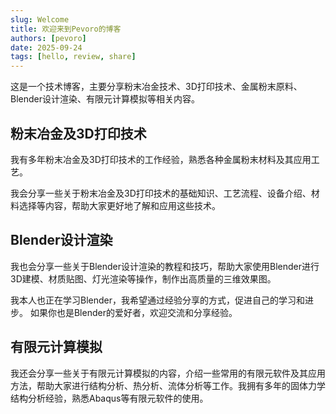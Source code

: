 ```yaml
---
slug: Welcome
title: 欢迎来到Pevoro的博客
authors: [pevoro]
date: 2025-09-24
tags: [hello, review, share]
---
```


这是一个技术博客，主要分享粉末冶金技术、3D打印技术、金属粉末原料、Blender设计渲染、有限元计算模拟等相关内容。

<!-- truncate -->

## 粉末冶金及3D打印技术

我有多年粉末冶金及3D打印技术的工作经验，熟悉各种金属粉末材料及其应用工艺。

我会分享一些关于粉末冶金及3D打印技术的基础知识、工艺流程、设备介绍、材料选择等内容，帮助大家更好地了解和应用这些技术。

## Blender设计渲染

我也会分享一些关于Blender设计渲染的教程和技巧，帮助大家使用Blender进行3D建模、材质贴图、灯光渲染等操作，制作出高质量的三维效果图。

我本人也正在学习Blender，我希望通过经验分享的方式，促进自己的学习和进步。
如果你也是Blender的爱好者，欢迎交流和分享经验。

## 有限元计算模拟

我还会分享一些关于有限元计算模拟的内容，介绍一些常用的有限元软件及其应用方法，帮助大家进行结构分析、热分析、流体分析等工作。我拥有多年的固体力学结构分析经验，熟悉Abaqus等有限元软件的使用。